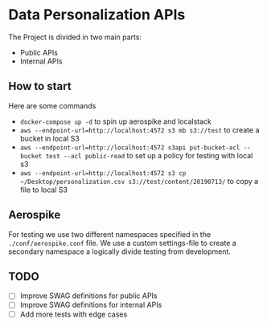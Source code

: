 # Data Personalization APIs

The Project is divided in two main parts:

- Public APIs
- Internal APIs

## How to start

Here are some commands

- `docker-compose up -d` to spin up aerospike and localstack
- `aws --endpoint-url=http://localhost:4572 s3 mb s3://test` to create a bucket in local S3
- `aws --endpoint-url=http://localhost:4572 s3api put-bucket-acl --bucket test --acl public-read` to set up a policy for testing with local s3
- `aws --endpoint-url=http://localhost:4572 s3 cp ~/Desktop/personalization.csv s3://test/content/20190713/` to copy a file to local S3

## Aerospike

For testing we use two different namespaces specified in the `./conf/aerospike.conf` file. We use a custom settings-file to create a secondary namespace a logically divide testing from development.

## TODO

- [ ] Improve SWAG definitions for public APIs
- [ ] Improve SWAG definitions for internal APIs
- [ ] Add more tests with edge cases
